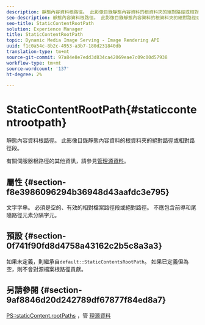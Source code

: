 ```yaml
---
description: 靜態內容資料根路徑。 此影像目錄靜態內容資料的根資料夾的絕對路徑或相對路徑段。
seo-description: 靜態內容資料根路徑。 此影像目錄靜態內容資料的根資料夾的絕對路徑或相對路徑段。
seo-title: StaticContentRootPath
solution: Experience Manager
title: StaticContentRootPath
topic: Dynamic Media Image Serving - Image Rendering API
uuid: f1c0a54c-8b2c-4953-a3b7-180d231840db
translation-type: tm+mt
source-git-commit: 97a84e8e7edd3d834ca42069eae7c09c00d57938
workflow-type: tm+mt
source-wordcount: '137'
ht-degree: 2%

---
```



# StaticContentRootPath{#staticcontentrootpath}

靜態內容資料根路徑。 此影像目錄靜態內容資料的根資料夾的絕對路徑或相對路徑段。

有關伺服器根路徑的其他資訊，請參見[管理源資料](../../../../../is-api/image-serving-api-ref/c-configuration-and-administration/c-configuration-and-administration.md#concept-1ec4d9f0e58a430cae045761f1ff9173)。

## 屬性 {#section-f8e3986096294b36948d43aafdc3e795}

文字字串。 必須是空的、有效的相對檔案路徑段或絕對路徑。 不應包含前導和尾隨路徑元素分隔字元。

## 預設 {#section-0f741f90fd8d4758a43162c2b5c8a3a3}

如果未定義，則繼承自`default::StaticContentsRootPath`。 如果已定義但為空，則不會對源檔案根路徑貢獻。

## 另請參閱 {#section-9af8846d20d242789df67877f84ed8a7}

[PS::staticContent.rootPaths](../../../../../is-api/image-catalog/image-serving-api-ref/c-image-catalog-reference/c-attributes-reference/r-staticcontentrootpath.md#reference-a2b5368d078349828d282357681bb2a5) ，管  [理源資料](../../../../../is-api/image-serving-api-ref/c-configuration-and-administration/c-configuration-and-administration.md#concept-1ec4d9f0e58a430cae045761f1ff9173)
